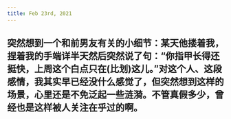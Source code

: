```yaml
---
title: Feb 23rd, 2021
---
```


## 突然想到一个和前男友有关的小细节：某天他搂着我，捏着我的手端详半天然后突然说了句：“你指甲长得还挺快，上周这个白点只在(比划)这儿。”对这个人、这段感情，我其实早已经没什么感觉了，但突然想到这样的场景，心里还是不免泛起一些涟漪。不管真假多少，曾经也是这样被人关注在乎过的啊。
